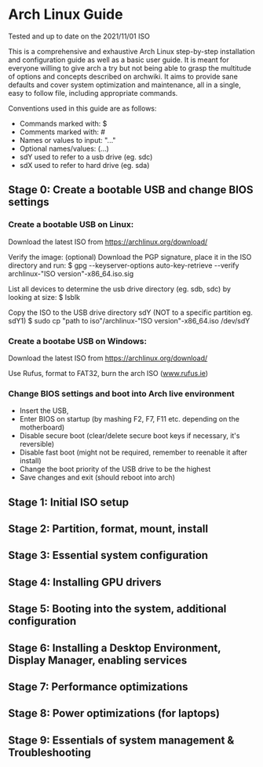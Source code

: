 # Arch Linux Guide

Tested and up to date on the 2021/11/01 ISO

This is a comprehensive and exhaustive Arch Linux step-by-step installation and configuration guide as well as a basic user guide. It is meant for everyone willing to give arch a try but not being able to grasp the multitude of options and concepts described on archwiki. It aims to provide sane defaults and cover system optimization and maintenance, all in a single, easy to follow file, including appropriate commands.

Conventions used in this guide are as follows:
- Commands marked with: $
- Comments marked with: #
- Names or values to input: "..." 
- Optional names/values: (...)
- sdY used to refer to a usb drive (eg. sdc)
- sdX used to refer to hard drive (eg. sda)

## Stage 0: Create a bootable USB and change BIOS settings

### Create a bootable USB on Linux:

Download the latest ISO from https://archlinux.org/download/

Verify the image: (optional)
Download the PGP signature, place it in the ISO directory and run:
$ gpg --keyserver-options auto-key-retrieve --verify archlinux-"ISO version"-x86_64.iso.sig

List all devices to determine the usb drive directory (eg. sdb, sdc) by looking at size:
  $ lsblk

Copy the ISO to the USB drive directory sdY (NOT to a specific partition eg. sdY1)
  $ sudo cp "path to iso"/archlinux-"ISO version"-x86_64.iso /dev/sdY
      
### Create a bootabe USB on Windows: 

Download the latest ISO from https://archlinux.org/download/

Use Rufus, format to FAT32, burn the arch ISO (www.rufus.ie)

### Change BIOS settings and boot into Arch live environment

- Insert the USB,
- Enter BIOS on startup (by mashing F2, F7, F11 etc. depending on the motherboard)
- Disable secure boot (clear/delete secure boot keys if necessary, it's reversible)
- Disable fast boot (might not be required, remember to reenable it after install)
- Change the boot priority of the USB drive to be the highest
- Save changes and exit (should reboot into arch)

## Stage 1: Initial ISO setup

## Stage 2: Partition, format, mount, install

## Stage 3: Essential system configuration

## Stage 4: Installing GPU drivers

## Stage 5: Booting into the system, additional configuration

## Stage 6: Installing a Desktop Environment, Display Manager, enabling services

## Stage 7: Performance optimizations

## Stage 8: Power optimizations (for laptops)

## Stage 9: Essentials of system management & Troubleshooting
